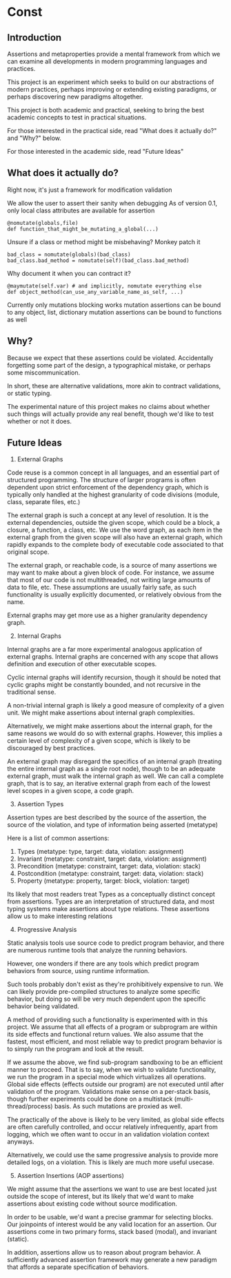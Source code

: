 Const
=====

Introduction
------------

Assertions and metaproperties provide a mental framework from which we can 
examine all developments in modern programming languages and practices.

This project is an experiment which seeks to build on our abstractions of modern
practices, perhaps improving or extending existing paradigms, or perhaps 
discovering new paradigms altogether.

This project is both academic and practical, seeking to bring the best academic
concepts to test in practical situations.

For those interested in the practical side, read "What does it actually do?" and
"Why?" below.

For those interested in the academic side, read "Future Ideas"

What does it actually do?
-------------------------

Right now, it's just a framework for modification validation

We allow the user to assert their sanity when debugging
As of version 0.1, only local class attributes are available for assertion

    @nomutate(globals,file)
    def function_that_might_be_mutating_a_global(...)

Unsure if a class or method might be misbehaving? Monkey patch it

    bad_class = nomutate(globals)(bad_class)
    bad_class.bad_method = nomutate(self)(bad_class.bad_method)

Why document it when you can contract it?

    @maymutate(self.var) # and implicitly, nomutate everything else
    def object_method(can_use_any_variable_name_as_self, ...)

Currently only mutations blocking works
mutation assertions can be bound to any object, list, dictionary
mutation assertions can be bound to functions as well

Why?
----

Because we expect that these assertions could be violated. Accidentally forgetting
some part of the design, a typographical mistake, or perhaps some
miscommunication.

In short, these are alternative validations, more akin to contract validations,
or static typing.

The experimental nature of this project makes no claims about whether such
things will actually provide any real benefit, though we'd like to test whether
or not it does.

Future Ideas
------------

1. External Graphs

Code reuse is a common concept in all languages, and an essential part of
structured programming. The structure of larger programs is often dependent 
upon strict enforcement of the dependency graph, which is typically only 
handled at the highest granularity of code divisions 
(module, class, separate files, etc.)

The external graph is such a concept at any level of resolution. It is the
external dependencies, outside the given scope, which could be a block, a
closure, a function, a class, etc. We use the word graph, as each item in the
external graph from the given scope will also have an external graph, which
rapidly expands to the complete body of executable code associated to that
original scope.

The external graph, or reachable code, is a source of many assertions we may
want to make about a given block of code. For instance, we assume that most of
our code is not multithreaded, not writing large amounts of data to file, etc. 
These assumptions are usually fairly safe, as such functionality is usually
explicitly documented, or relatively obvious from the name.

External graphs may get more use as a higher granularity dependency graph.

2. Internal Graphs

Internal graphs are a far more experimental analogous application of external
graphs. Internal graphs are concerned with any scope that allows definition and
execution of other executable scopes.

Cyclic internal graphs will identify recursion, though it should be noted that
cyclic graphs might be constantly bounded, and not recursive in the traditional
sense.

A non-trivial internal graph is likely a good measure of complexity of a given
unit. We might make assertions about internal graph complexities.

Alternatively, we might make assertions about the internal graph, for the same
reasons we would do so with external graphs. However, this implies a certain
level of complexity of a given scope, which is likely to be discouraged by best
practices. 

An external graph may disregard the specifics of an internal graph (treating
the entire internal graph as a single root node), though to be an adequate 
external graph, must walk the internal graph as well. We can call a complete
graph, that is to say, an iterative external graph from each of the lowest level
scopes in a given scope, a code graph.

3. Assertion Types

Assertion types are best described by the source of the assertion, the source of
the violation, and type of information being asserted (metatype)

Here is a list of common assertions:

  1. Types (metatype: type, target: data, violation: assignment)
  2. Invariant (metatype: constraint, target: data, violation: assignment)
  3. Precondition (metatype: constraint, target: data, violation: stack)
  4. Postcondition (metatype: constraint, target: data, violation: stack)
  5. Property (metatype: property, target: block, violation: target)

Its likely that most readers treat Types as a conceptually distinct concept
from assertions. Types are an interpretation of structured data, and most typing
systems make assertions about type relations. These assertions allow us to make
interesting relations 

4. Progressive Analysis

Static analysis tools use source code to predict program behavior, and there are
numerous runtime tools that analyze the running behaviors. 

However, one wonders if there are any tools which predict program behaviors from
source, using runtime information.

Such tools probably don't exist as they're prohibitively expensive to run. We can
likely provide pre-compiled structures to analyze some specific behavior, but
doing so will be very much dependent upon the specific behavior being validated.

A method of providing such a functionality is experimented with in this project.
We assume that all effects of a program or subprogram are within its side
effects and functional return values. We also assume that the fastest, most
efficient, and most reliable way to predict program behavior is to simply run the
program and look at the result.

If we assume the above, we find sub-program sandboxing to be an efficient manner
to proceed. That is to say, when we wish to validate functionality, we run the
program in a special mode which virtualizes all operations. Global side effects
(effects outside our program) are not executed until after validation of the
program. Validations make sense on a per-stack basis, though further experiments
could be done on a multistack (multi-thread/process) basis. As such mutations
are proxied as well.

The practically of the above is likely to be very limited, as global side
effects are often carefully controlled, and occur relatively infrequently, apart
from logging, which we often want to occur in an validation violation context
anyways.

Alternatively, we could use the same progressive analysis to provide more
detailed logs, on a violation. This is likely are much more useful usecase.

5. Assertion Insertions (AOP assertions)

We might assume that the assertions we want to use are best located just outside
the scope of interest, but its likely that we'd want to make assertions about
existing code without source modification.

In order to be usable, we'd want a precise grammar for selecting blocks.
Our joinpoints of interest would be any valid location for an assertion. Our
assertions come in two primary forms, stack based (modal), and
invariant (static).

In addition, assertions allow us to reason about program behavior. A sufficiently
advanced assertion framework may generate a new paradigm that affords a separate
specification of behaviors.
